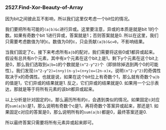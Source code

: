 ### 2527.Find-Xor-Beauty-of-Array

因为bit之间彼此互不影响，所以我们这里仅考虑一个bit位的情况。

我们要把所有可能的`(a|b)&c`进行异或。这里要注意，异或的本质是就是bit 1的个数。如果有奇数个bit 1进行异或，答案就是1；否则答案就是0. 所以在这里，我们只需要考虑数值为1的c。数值为0的c，只会贡献`(a|b)&c=0`，不影响结果。

当我们固定了c，接下来考虑所有`a|b`的配对，我们需要将这些0或1都异或起来。假设有总共有n个元素，其中有x个元素在这个bit上是1，剩下y个元素在这个bit上是0，那么我们选取到`a|b=1`的个数就是`(n^2-y^2)`个（即排除掉选到两个0的可能性）。我们发现`(n^2-y^2)=(n+y)(n-y)=(n+y)x=(2n-x)x`，说明`(n^2-y^2)`的奇偶性取决于x的奇偶性。也就是说，如果在这个bit位上有奇数个1，那么就有奇数个`a|b`的值是1，它们异或的结果就是1. 反之，它们异或的结果就是0. 如果用一个公示表达，那就是等于将所有元素的该bit都异或起来。

以上分析是针对固定的c。那么遍历所有的c，会遇到类似的情况。如果固定c对应的`sum(a|b)`是1，那么说明有奇数个c是1，再将奇数个答案异或起来，那还是1. 如果固定c对应的答案是0，那么说明所有的`sum(a|b)`都是0，最终答案还是0. 

所以最终答案只需要将所有元素异或起来即可。
